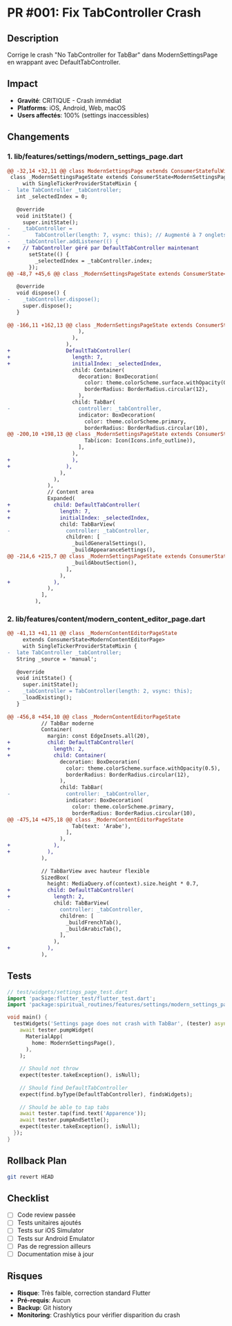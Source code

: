 # PR #001: Fix TabController Crash

## Description
Corrige le crash "No TabController for TabBar" dans ModernSettingsPage en wrappant avec DefaultTabController.

## Impact
- **Gravité**: CRITIQUE - Crash immédiat
- **Platforms**: iOS, Android, Web, macOS
- **Users affectés**: 100% (settings inaccessibles)

## Changements

### 1. lib/features/settings/modern_settings_page.dart

```diff
@@ -32,14 +32,11 @@ class ModernSettingsPage extends ConsumerStatefulWidget {
 class _ModernSettingsPageState extends ConsumerState<ModernSettingsPage>
     with SingleTickerProviderStateMixin {
-  late TabController _tabController;
   int _selectedIndex = 0;
 
   @override
   void initState() {
     super.initState();
-    _tabController =
-        TabController(length: 7, vsync: this); // Augmenté à 7 onglets
-    _tabController.addListener(() {
+    // TabController géré par DefaultTabController maintenant
       setState(() {
         _selectedIndex = _tabController.index;
       });
@@ -48,7 +45,6 @@ class _ModernSettingsPageState extends ConsumerState<ModernSettingsPage>
 
   @override
   void dispose() {
-    _tabController.dispose();
     super.dispose();
   }
 
@@ -166,11 +162,13 @@ class _ModernSettingsPageState extends ConsumerState<ModernSettingsPage>
                       ),
                     ),
                   ),
+                  DefaultTabController(
+                    length: 7,
+                    initialIndex: _selectedIndex,
                     child: Container(
                       decoration: BoxDecoration(
                         color: theme.colorScheme.surface.withOpacity(0.3),
                         borderRadius: BorderRadius.circular(12),
                       ),
                     child: TabBar(
-                      controller: _tabController,
                       indicator: BoxDecoration(
                         color: theme.colorScheme.primary,
                         borderRadius: BorderRadius.circular(10),
@@ -200,10 +198,13 @@ class _ModernSettingsPageState extends ConsumerState<ModernSettingsPage>
                         Tab(icon: Icon(Icons.info_outline)),
                       ],
                     ),
+                    ),
+                  ),
                 ),
               ),
             ),
             // Content area
             Expanded(
+              child: DefaultTabController(
+                length: 7,
+                initialIndex: _selectedIndex,
                 child: TabBarView(
-                  controller: _tabController,
                   children: [
                     _buildGeneralSettings(),
                     _buildAppearanceSettings(),
@@ -214,6 +215,7 @@ class _ModernSettingsPageState extends ConsumerState<ModernSettingsPage>
                     _buildAboutSection(),
                   ],
                 ),
+              ),
             ),
           ],
         ),
```

### 2. lib/features/content/modern_content_editor_page.dart

```diff
@@ -41,13 +41,11 @@ class _ModernContentEditorPageState
     extends ConsumerState<ModernContentEditorPage>
     with SingleTickerProviderStateMixin {
-  late TabController _tabController;
   String _source = 'manual';
   
   @override
   void initState() {
     super.initState();
-    _tabController = TabController(length: 2, vsync: this);
     _loadExisting();
   }
 
@@ -456,8 +454,10 @@ class _ModernContentEditorPageState
           // TabBar moderne
           Container(
             margin: const EdgeInsets.all(20),
+            child: DefaultTabController(
+              length: 2,
+              child: Container(
                 decoration: BoxDecoration(
                   color: theme.colorScheme.surface.withOpacity(0.5),
                   borderRadius: BorderRadius.circular(12),
                 ),
                 child: TabBar(
-                  controller: _tabController,
                   indicator: BoxDecoration(
                     color: theme.colorScheme.primary,
                     borderRadius: BorderRadius.circular(10),
@@ -475,14 +475,18 @@ class _ModernContentEditorPageState
                     Tab(text: 'Arabe'),
                   ],
                 ),
+              ),
+            ),
           ),
 
           // TabBarView avec hauteur flexible
           SizedBox(
             height: MediaQuery.of(context).size.height * 0.7,
+            child: DefaultTabController(
+              length: 2,
               child: TabBarView(
-                controller: _tabController,
                 children: [
                   _buildFrenchTab(),
                   _buildArabicTab(),
                 ],
               ),
+            ),
           ),
```

## Tests

```dart
// test/widgets/settings_page_test.dart
import 'package:flutter_test/flutter_test.dart';
import 'package:spiritual_routines/features/settings/modern_settings_page.dart';

void main() {
  testWidgets('Settings page does not crash with TabBar', (tester) async {
    await tester.pumpWidget(
      MaterialApp(
        home: ModernSettingsPage(),
      ),
    );
    
    // Should not throw
    expect(tester.takeException(), isNull);
    
    // Should find DefaultTabController
    expect(find.byType(DefaultTabController), findsWidgets);
    
    // Should be able to tap tabs
    await tester.tap(find.text('Apparence'));
    await tester.pumpAndSettle();
    expect(tester.takeException(), isNull);
  });
}
```

## Rollback Plan
```bash
git revert HEAD
```

## Checklist
- [ ] Code review passée
- [ ] Tests unitaires ajoutés
- [ ] Tests sur iOS Simulator
- [ ] Tests sur Android Emulator  
- [ ] Pas de regression ailleurs
- [ ] Documentation mise à jour

## Risques
- **Risque**: Très faible, correction standard Flutter
- **Pré-requis**: Aucun
- **Backup**: Git history
- **Monitoring**: Crashlytics pour vérifier disparition du crash
